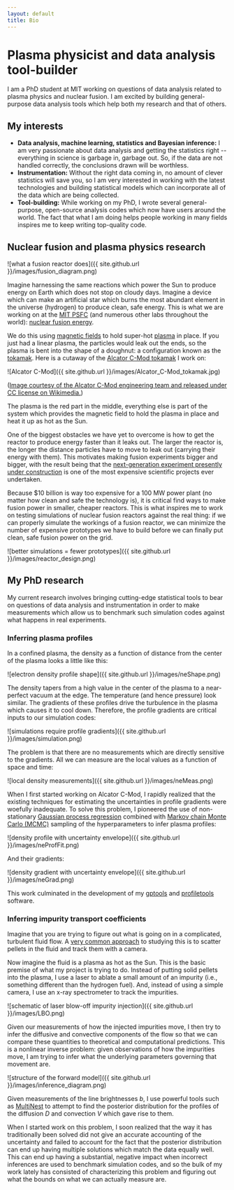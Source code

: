 ```yaml
---
layout: default
title: Bio
---
```


# Plasma physicist and data analysis tool-builder
I am a PhD student at MIT working on questions of data analysis related to plasma physics and nuclear fusion. I am excited by building general-purpose data analysis tools which help both my research and that of others.

## My interests
* **Data analysis, machine learning, statistics and Bayesian inference:** I am very passionate about data analysis and getting the statistics right -- everything in science is garbage in, garbage out. So, if the data are not handled correctly, the conclusions drawn will be worthless.
* **Instrumentation:** Without the right data coming in, no amount of clever statistics will save you, so I am very interested in working with the latest technologies and building statistical models which can incorporate all of the data which are being collected.
* **Tool-building:** While working on my PhD, I wrote several general-purpose, open-source analysis codes which now have users around the world. The fact that what I am doing helps people working in many fields inspires me to keep writing top-quality code.

## Nuclear fusion and plasma physics research
![what a fusion reactor does]({{ site.github.url }}/images/fusion_diagram.png)

Imagine harnessing the same reactions which power the Sun to produce energy on Earth which does not stop on cloudy days. Imagine a device which can make an artificial star which burns the most abundant element in the universe (hydrogen) to produce clean, safe energy. This is what we are working on at the [MIT PSFC](http://www.psfc.mit.edu/) (and numerous other labs throughout the world): [nuclear fusion energy](http://en.wikipedia.org/wiki/Nuclear_fusion).

We do this using [magnetic fields](http://en.wikipedia.org/wiki/Magnetic_confinement_fusion) to hold super-hot [plasma](http://en.wikipedia.org/wiki/Plasma_(physics)) in place. If you just had a linear plasma, the particles would leak out the ends, so the plasma is bent into the shape of a doughnut: a configuration known as the [tokamak](http://en.wikipedia.org/wiki/Tokamak). Here is a cutaway of the [Alcator C-Mod tokamak](http://www.psfc.mit.edu/research/topics/alcator-c-mod-tokamak) I work on:

![Alcator C-Mod]({{ site.github.url }}/images/Alcator_C-Mod_tokamak.jpg)

([Image courtesy of the Alcator C-Mod engineering team and released under CC license on Wikimedia.](http://commons.wikimedia.org/wiki/File:Alcator_C-Mod_tokamak.jpg))

The plasma is the red part in the middle, everything else is part of the system which provides the magnetic field to hold the plasma in place and heat it up as hot as the Sun.

One of the biggest obstacles we have yet to overcome is how to get the reactor to produce energy faster than it leaks out. The larger the reactor is, the longer the distance particles have to move to leak out (carrying their energy with them). This motivates making fusion experiments bigger and bigger, with the result being that the [next-generation experiment presently under construction](http://en.wikipedia.org/wiki/ITER) is one of the most expensive scientific projects ever undertaken.

Because $10 billion is way too expensive for a 100 MW power plant (no matter how clean and safe the technology is), it is critical find ways to make fusion power in smaller, cheaper reactors. This is what inspires me to work on testing simulations of nuclear fusion reactors against the real thing: if we can properly simulate the workings of a fusion reactor, we can minimize the number of expensive prototypes we have to build before we can finally put clean, safe fusion power on the grid.

![better simulations = fewer prototypes]({{ site.github.url }}/images/reactor_design.png)

## My PhD research
My current research involves bringing cutting-edge statistical tools to bear on questions of data analysis and instrumentation in order to make measurements which allow us to benchmark such simulation codes against what happens in real experiments.

### Inferring plasma profiles
In a confined plasma, the density as a function of distance from the center of the plasma looks a little like this:

![electron density profile shape]({{ site.github.url }}/images/neShape.png)

The density tapers from a high value in the center of the plasma to a near-perfect vacuum at the edge. The temperature (and hence pressure) look similar. The gradients of these profiles drive the turbulence in the plasma which causes it to cool down. Therefore, the profile gradients are critical inputs to our simulation codes:

![simulations require profile gradients]({{ site.github.url }}/images/simulation.png)

The problem is that there are no measurements which are directly sensitive to the gradients. All we can measure are the local values as a function of space and time:

![local density measurements]({{ site.github.url }}/images/neMeas.png)

When I first started working on Alcator C-Mod, I rapidly realized that the existing techniques for estimating the uncertainties in profile gradients were woefully inadequate. To solve this problem, I pioneered the use of non-stationary [Gaussian process regression](http://www.gaussianprocess.org/gpml/) combined with [Markov chain Monte Carlo (MCMC)](http://en.wikipedia.org/wiki/Markov_chain_Monte_Carlo) sampling of the hyperparameters to infer plasma profiles:

![density profile with uncertainty envelope]({{ site.github.url }}/images/neProfFit.png)

And their gradients:

![density gradient with uncertainty envelope]({{ site.github.url }}/images/neGrad.png)

This work culminated in the development of my [gptools](http://gptools.readthedocs.io) and [profiletools](http://profiletools.readthedocs.io) software.

### Inferring impurity transport coefficients
Imagine that you are trying to figure out what is going on in a complicated, turbulent fluid flow. A [very common approach](http://en.wikipedia.org/wiki/Particle_image_velocimetry) to studying this is to scatter pellets in the fluid and track them with a camera.

Now imagine the fluid is a plasma as hot as the Sun. This is the basic premise of what my project is trying to do. Instead of putting solid pellets into the plasma, I use a laser to ablate a small amount of an impurity (i.e., something different than the hydrogen fuel). And, instead of using a simple camera, I use an x-ray spectrometer to track the impurities.

![schematic of laser blow-off impurity injection]({{ site.github.url }}/images/LBO.png)

Given our measurements of how the injected impurities move, I then try to infer the diffusive and convective components of the flow so that we can compare these quantities to theoretical and computational predictions. This is a nonlinear inverse problem: given observations of how the impurities move, I am trying to infer what the underlying parameters governing that movement are.

![structure of the forward model]({{ site.github.url }}/images/inference_diagram.png)

Given measurements of the line brightnesses *b*, I use powerful tools such as [MultiNest](http://ccpforge.cse.rl.ac.uk/gf/project/multinest/) to attempt to find the posterior distribution for the profiles of the diffusion *D* and convection *V* which gave rise to them.

When I started work on this problem, I soon realized that the way it has traditionally been solved did not give an accurate accounting of the uncertainty and failed to account for the fact that the posterior distribution can end up having multiple solutions which match the data equally well. This can end up having a substantial, negative impact when incorrect inferences are used to benchmark simulation codes, and so the bulk of my work lately has consisted of characterizing this problem and figuring out what the bounds on what we can actually measure are.
